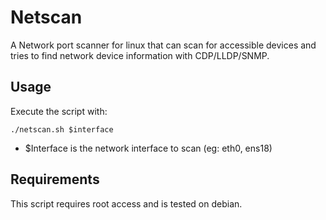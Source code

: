 # Netscan

A Network port scanner for linux that can scan for accessible devices and tries to find network device information with CDP/LLDP/SNMP.

## Usage

Execute the script with:

    ./netscan.sh $interface

- $Interface is the network interface to scan (eg: eth0, ens18)

## Requirements

This script requires root access and is tested on debian.
